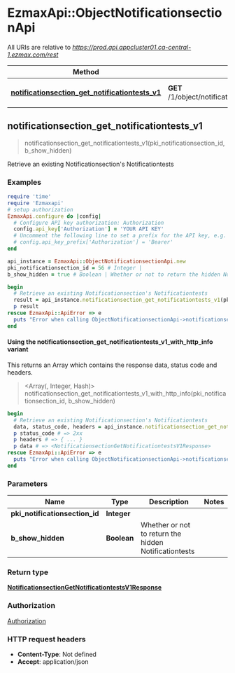 # EzmaxApi::ObjectNotificationsectionApi

All URIs are relative to *https://prod.api.appcluster01.ca-central-1.ezmax.com/rest*

| Method | HTTP request | Description |
| ------ | ------------ | ----------- |
| [**notificationsection_get_notificationtests_v1**](ObjectNotificationsectionApi.md#notificationsection_get_notificationtests_v1) | **GET** /1/object/notificationsection/{pkiNotificationsectionID}/getNotificationtests | Retrieve an existing Notificationsection&#39;s Notificationtests |


## notificationsection_get_notificationtests_v1

> <NotificationsectionGetNotificationtestsV1Response> notificationsection_get_notificationtests_v1(pki_notificationsection_id, b_show_hidden)

Retrieve an existing Notificationsection's Notificationtests



### Examples

```ruby
require 'time'
require 'Ezmaxapi'
# setup authorization
EzmaxApi.configure do |config|
  # Configure API key authorization: Authorization
  config.api_key['Authorization'] = 'YOUR API KEY'
  # Uncomment the following line to set a prefix for the API key, e.g. 'Bearer' (defaults to nil)
  # config.api_key_prefix['Authorization'] = 'Bearer'
end

api_instance = EzmaxApi::ObjectNotificationsectionApi.new
pki_notificationsection_id = 56 # Integer | 
b_show_hidden = true # Boolean | Whether or not to return the hidden Notificationtests

begin
  # Retrieve an existing Notificationsection's Notificationtests
  result = api_instance.notificationsection_get_notificationtests_v1(pki_notificationsection_id, b_show_hidden)
  p result
rescue EzmaxApi::ApiError => e
  puts "Error when calling ObjectNotificationsectionApi->notificationsection_get_notificationtests_v1: #{e}"
end
```

#### Using the notificationsection_get_notificationtests_v1_with_http_info variant

This returns an Array which contains the response data, status code and headers.

> <Array(<NotificationsectionGetNotificationtestsV1Response>, Integer, Hash)> notificationsection_get_notificationtests_v1_with_http_info(pki_notificationsection_id, b_show_hidden)

```ruby
begin
  # Retrieve an existing Notificationsection's Notificationtests
  data, status_code, headers = api_instance.notificationsection_get_notificationtests_v1_with_http_info(pki_notificationsection_id, b_show_hidden)
  p status_code # => 2xx
  p headers # => { ... }
  p data # => <NotificationsectionGetNotificationtestsV1Response>
rescue EzmaxApi::ApiError => e
  puts "Error when calling ObjectNotificationsectionApi->notificationsection_get_notificationtests_v1_with_http_info: #{e}"
end
```

### Parameters

| Name | Type | Description | Notes |
| ---- | ---- | ----------- | ----- |
| **pki_notificationsection_id** | **Integer** |  |  |
| **b_show_hidden** | **Boolean** | Whether or not to return the hidden Notificationtests |  |

### Return type

[**NotificationsectionGetNotificationtestsV1Response**](NotificationsectionGetNotificationtestsV1Response.md)

### Authorization

[Authorization](../README.md#Authorization)

### HTTP request headers

- **Content-Type**: Not defined
- **Accept**: application/json

